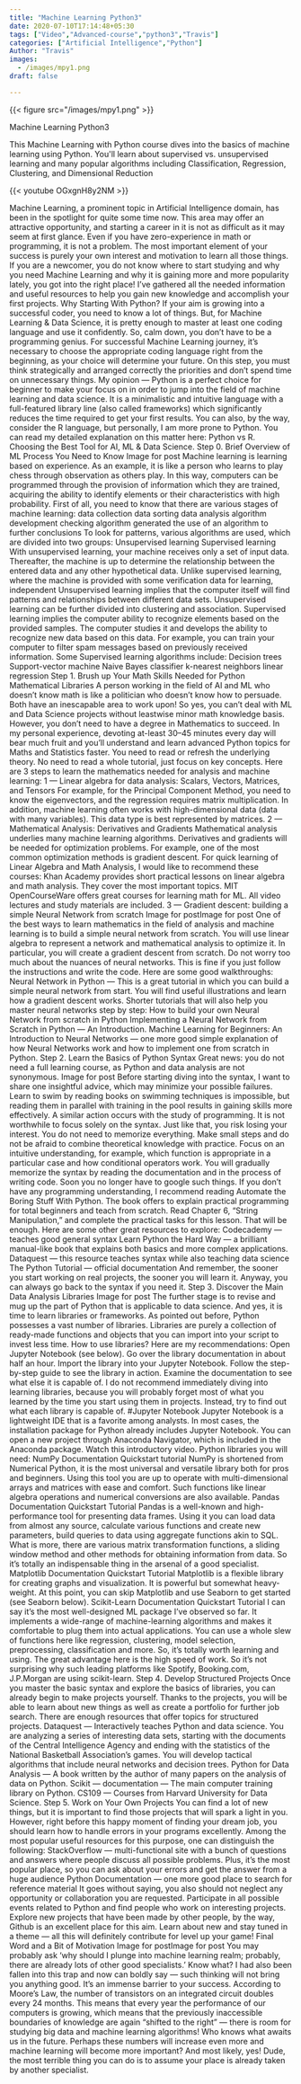 ```yaml
---
title: "Machine Learning Python3"
date: 2020-07-10T17:14:48+05:30
tags: ["Video","Advanced-course","python3","Travis"]
categories: ["Artificial Intelligence","Python"]
Author: "Travis"
images:
  - /images/mpy1.png
draft: false

---
```


{{< figure src="/images/mpy1.png" >}}

Machine Learning Python3

This Machine Learning with Python course dives into the basics of machine learning using Python. You'll learn about supervised vs. unsupervised learning and many popular algorithms including Classification, Regression, Clustering, and Dimensional Reduction

{{< youtube OGxgnH8y2NM >}}

Machine Learning, a prominent topic in Artificial Intelligence domain, has been in the spotlight for quite some time now. This area may offer an attractive opportunity, and starting a career in it is not as difficult as it may seem at first glance. Even if you have zero-experience in math or programming, it is not a problem. The most important element of your success is purely your own interest and motivation to learn all those things.
If you are a newcomer, you do not know where to start studying and why you need Machine Learning and why it is gaining more and more popularity lately, you got into the right place! I’ve gathered all the needed information and useful resources to help you gain new knowledge and accomplish your first projects.
Why Starting With Python?
If your aim is growing into a successful coder, you need to know a lot of things. But, for Machine Learning & Data Science, it is pretty enough to master at least one coding language and use it confidently. So, calm down, you don’t have to be a programming genius.
For successful Machine Learning journey, it’s necessary to choose the appropriate coding language right from the beginning, as your choice will determine your future. On this step, you must think strategically and arranged correctly the priorities and don’t spend time on unnecessary things.
My opinion — Python is a perfect choice for beginner to make your focus on in order to jump into the field of machine learning and data science. It is a minimalistic and intuitive language with a full-featured library line (also called frameworks) which significantly reduces the time required to get your first results.
You can also, by the way, consider the R language, but personally, I am more prone to Python. You can read my detailed explanation on this matter here:
Python vs R. Choosing the Best Tool for AI, ML & Data Science.
Step 0. Brief Overview of ML Process You Need to Know
Image for post
Machine learning is learning based on experience. As an example, it is like a person who learns to play chess through observation as others play. In this way, computers can be programmed through the provision of information which they are trained, acquiring the ability to identify elements or their characteristics with high probability.
First of all, you need to know that there are various stages of machine learning:
data collection
data sorting
data analysis
algorithm development
checking algorithm generated
the use of an algorithm to further conclusions
To look for patterns, various algorithms are used, which are divided into two groups:
Unsupervised learning
Supervised learning
With unsupervised learning, your machine receives only a set of input data. Thereafter, the machine is up to determine the relationship between the entered data and any other hypothetical data. Unlike supervised learning, where the machine is provided with some verification data for learning, independent Unsupervised learning implies that the computer itself will find patterns and relationships between different data sets. Unsupervised learning can be further divided into clustering and association.
Supervised learning implies the computer ability to recognize elements based on the provided samples. The computer studies it and develops the ability to recognize new data based on this data. For example, you can train your computer to filter spam messages based on previously received information.
Some Supervised learning algorithms include:
Decision trees
Support-vector machine
Naive Bayes classifier
k-nearest neighbors
linear regression
Step 1. Brush up Your Math Skills Needed for Python Mathematical Libraries
A person working in the field of AI and ML who doesn’t know math is like a politician who doesn’t know how to persuade. Both have an inescapable area to work upon!
So yes, you can’t deal with ML and Data Science projects without leastwise minor math knowledge basis. However, you don’t need to have a degree in Mathematics to succeed. In my personal experience, devoting at-least 30–45 minutes every day will bear much fruit and you’ll understand and learn advanced Python topics for Maths and Statistics faster.
You need to read or refresh the underlying theory. No need to read a whole tutorial, just focus on key concepts.
Here are 3 steps to learn the mathematics needed for analysis and machine learning:
1 — Linear algebra for data analysis: Scalars, Vectors, Matrices, and Tensors
For example, for the Principal Component Method, you need to know the eigenvectors, and the regression requires matrix multiplication. In addition, machine learning often works with high-dimensional data (data with many variables). This data type is best represented by matrices.
2 — Mathematical Analysis: Derivatives and Gradients
Mathematical analysis underlies many machine learning algorithms. Derivatives and gradients will be needed for optimization problems. For example, one of the most common optimization methods is gradient descent.
For quick learning of Linear Algebra and Math Analysis, I would like to recommend these courses:
Khan Academy provides short practical lessons on linear algebra and math analysis. They cover the most important topics.
MIT OpenCourseWare offers great courses for learning math for ML. All video lectures and study materials are included.
3 — Gradient descent: building a simple Neural Network from scratch
Image for postImage for post
One of the best ways to learn mathematics in the field of analysis and machine learning is to build a simple neural network from scratch. You will use linear algebra to represent a network and mathematical analysis to optimize it. In particular, you will create a gradient descent from scratch. Do not worry too much about the nuances of neural networks. This is fine if you just follow the instructions and write the code.
Here are some good walkthroughs:
Neural Network in Python — This is a great tutorial in which you can build a simple neural network from start. You will find useful illustrations and learn how a gradient descent works.
Shorter tutorials that will also help you master neural networks step by step:
How to build your own Neural Network from scratch in Python
Implementing a Neural Network from Scratch in Python — An Introduction.
Machine Learning for Beginners: An Introduction to Neural Networks — one more good simple explanation of how Neural Networks work and how to implement one from scratch in Python.
Step 2. Learn the Basics of Python Syntax
Great news: you do not need a full learning course, as Python and data analysis are not synonymous.
Image for post
Before starting diving into the syntax, I want to share one insightful advice, which may minimize your possible failures.
Learn to swim by reading books on swimming techniques is impossible, but reading them in parallel with training in the pool results in gaining skills more effectively.
A similar action occurs with the study of programming. It is not worthwhile to focus solely on the syntax. Just like that, you risk losing your interest.
You do not need to memorize everything. Make small steps and do not be afraid to combine theoretical knowledge with practice. Focus on an intuitive understanding, for example, which function is appropriate in a particular case and how conditional operators work. You will gradually memorize the syntax by reading the documentation and in the process of writing code. Soon you no longer have to google such things.
If you don’t have any programming understanding, I recommend reading Automate the Boring Stuff With Python. The book offers to explain practical programming for total beginners and teach from scratch. Read Chapter 6, “String Manipulation,” and complete the practical tasks for this lesson. That will be enough.
Here are some other great resources to explore:
Codecademy — teaches good general syntax
Learn Python the Hard Way — a brilliant manual-like book that explains both basics and more complex applications.
Dataquest — this resource teaches syntax while also teaching data science
The Python Tutorial — official documentation
And remember, the sooner you start working on real projects, the sooner you will learn it. Anyway, you can always go back to the syntax if you need it.
Step 3. Discover the Main Data Analysis Libraries
Image for post
The further stage is to revise and mug up the part of Python that is applicable to data science. And yes, it is time to learn libraries or frameworks. As pointed out before, Python possesses a vast number of libraries. Libraries are purely a collection of ready-made functions and objects that you can import into your script to invest less time.
How to use libraries? Here are my recommendations:
Open Jupyter Notebook (see below).
Go over the library documentation in about half an hour.
Import the library into your Jupyter Notebook.
Follow the step-by-step guide to see the library in action.
Examine the documentation to see what else it is capable of.
I do not recommend immediately diving into learning libraries, because you will probably forget most of what you learned by the time you start using them in projects. Instead, try to find out what each library is capable of.
#Jupyter Notebook
Jupyter Notebook is a lightweight IDE that is a favorite among analysts. In most cases, the installation package for Python already includes Jupyter Notebook. You can open a new project through Anaconda Navigator, which is included in the Anaconda package. Watch this introductory video.
Python libraries you will need:
NumPy
Documentation
Quickstart tutorial
NumPy is shortened from Numerical Python, it is the most universal and versatile library both for pros and beginners. Using this tool you are up to operate with multi-dimensional arrays and matrices with ease and comfort. Such functions like linear algebra operations and numerical conversions are also available.
Pandas
Documentation
Quickstart Tutorial
Pandas is a well-known and high-performance tool for presenting data frames. Using it you can load data from almost any source, calculate various functions and create new parameters, build queries to data using aggregate functions akin to SQL. What is more, there are various matrix transformation functions, a sliding window method and other methods for obtaining information from data. So it’s totally an indispensable thing in the arsenal of a good specialist.
Matplotlib
Documentation
Quickstart Tutorial
Matplotlib is a flexible library for creating graphs and visualization. It is powerful but somewhat heavy-weight. At this point, you can skip Matplotlib and use Seaborn to get started (see Seaborn below).
Scikit-Learn
Documentation
Quickstart Tutorial
I can say it’s the most well-designed ML package I’ve observed so far. It implements a wide-range of machine-learning algorithms and makes it comfortable to plug them into actual applications. You can use a whole slew of functions here like regression, clustering, model selection, preprocessing, classification and more. So, it’s totally worth learning and using. The great advantage here is the high speed of work. So it’s not surprising why such leading platforms like Spotify, Booking.com, J.P.Morgan are using scikit-learn.
Step 4. Develop Structured Projects
Once you master the basic syntax and explore the basics of libraries, you can already begin to make projects yourself. Thanks to the projects, you will be able to learn about new things as well as create a portfolio for further job search.
There are enough resources that offer topics for structured projects.
Dataquest — Interactively teaches Python and data science. You are analyzing a series of interesting data sets, starting with the documents of the Central Intelligence Agency and ending with the statistics of the National Basketball Association’s games. You will develop tactical algorithms that include neural networks and decision trees.
Python for Data Analysis — A book written by the author of many papers on the analysis of data on Python.
Scikit — documentation — The main computer training library on Python.
CS109 — Courses from Harvard University for Data Science.
Step 5. Work on Your Own Projects
You can find a lot of new things, but it is important to find those projects that will spark a light in you. However, right before this happy moment of finding your dream job, you should learn how to handle errors in your programs excellently. Among the most popular useful resources for this purpose, one can distinguish the following:
StackOverflow — multi-functional site with a bunch of questions and answers where people discuss all possible problems. Plus, it’s the most popular place, so you can ask about your errors and get the answer from a huge audience
Python Documentation — one more good place to search for reference material
It goes without saying, you also should not neglect any opportunity or collaboration you are requested. Participate in all possible events related to Python and find people who work on interesting projects. Explore new projects that have been made by other people, by the way, Github is an excellent place for this aim. Learn about new and stay tuned in a theme — all this will definitely contribute for level up your game!
Final Word and a Bit of Motivation
Image for postImage for post
You may probably ask ‘why should I plunge into machine learning realm; probably, there are already lots of other good specialists.’
Know what? I had also been fallen into this trap and now can boldly say — such thinking will not bring you anything good. It’s an immense barrier to your success.
According to Moore’s Law, the number of transistors on an integrated circuit doubles every 24 months. This means that every year the performance of our computers is growing, which means that the previously inaccessible boundaries of knowledge are again “shifted to the right” — there is room for studying big data and machine learning algorithms!
Who knows what awaits us in the future. Perhaps these numbers will increase even more and machine learning will become more important? And most likely, yes!
Dude, the most terrible thing you can do is to assume your place is already taken by another specialist.
